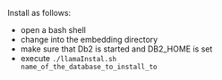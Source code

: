 Install as follows:
- open a bash shell
- change into the embedding directory
- make sure that Db2 is started and DB2_HOME is set
- execute <code>./llamaInstal.sh name_of_the_database_to_install_to</code>
